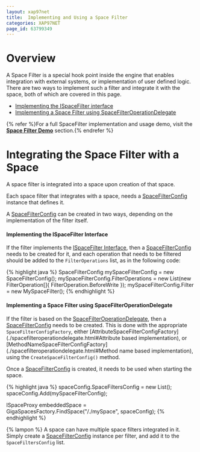 ```yaml
---
layout: xap97net
title:  Implementing and Using a Space Filter
categories: XAP97NET
page_id: 63799349
---
```


# Overview

A Space Filter is a special hook point inside the engine that enables integration with external systems, or implementation of user defined logic. There are two ways to implement such a filter and integrate it with the space, both of which are covered in this page.

- [Implementing the ISpaceFilter interface](./ispacefilter-interface.html)
- [Implementing a Space Filter using SpaceFilterOperationDelegate](./spacefilteroperationdelegate.html)

{% refer %}For a full SpaceFilter implementation and usage demo, visit the **[Space Filter Demo](./space-filter-demo.html)** section.{% endrefer %}

# Integrating the Space Filter with a Space

A space filter is integrated into a space upon creation of that space.

Each space filter that integrates with a space, needs a [SpaceFilterConfig](./spacefilterconfig-class.html) instance that defines it.

A [SpaceFilterConfig](./spacefilterconfig-class.html) can be created in two ways, depending on the implementation of the filter itself.

#### Implementing the ISpaceFilter Interface

If the filter implements the [ISpaceFilter Interface](./ispacefilter-interface.html), then a [SpaceFilterConfig](./spacefilterconfig-class.html) needs to be created for it, and each operation that needs to be filtered should be added to the `FilterOperations` list, as in the following code:

{% highlight java %}
SpaceFilterConfig mySpaceFilterConfig = new SpaceFilterConfig();
mySpaceFilterConfig.FilterOperations = new List<FilterOperation>(new FilterOperation[]{ FilterOperation.BeforeWrite });
mySpaceFilterConfig.Filter = new MySpaceFilter();
{% endhighlight %}

#### Implementing a Space Filter using SpaceFilterOperationDelegate

If the filter is based on the [SpaceFilterOperationDelegate](./spacefilteroperationdelegate.html), then a [SpaceFilterConfig](./spacefilterconfig-class.html) needs to be created. This is done with the appropriate `SpaceFilterConfigFactory`, either [AttributeSpaceFilterConfigFactory](./spacefilteroperationdelegate.html#Attribute based implementation), or [MethodNameSpaceFilterConfigFactory](./spacefilteroperationdelegate.html#Method name based implementation), using the `CreateSpaceFilterConfig()` method.

Once a [SpaceFilterConfig](./spacefilterconfig-class.html) is created, it needs to be used when starting the space.

{% highlight java %}
spaceConfig.SpaceFiltersConfig = new List<SpaceFilterConfig>();
spaceConfig.Add(mySpaceFilterConfig);

ISpaceProxy embeddedSpace = GigaSpacesFactory.FindSpace("/./mySpace", spaceConfig);
{% endhighlight %}

{% lampon %} A space can have multiple space filters integrated in it. Simply create a [SpaceFilterConfig](./spacefilterconfig-class.html) instance per filter, and add it to the `SpaceFiltersConfig` list.
